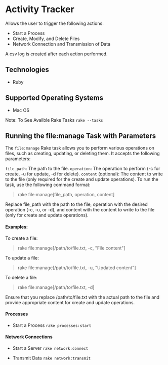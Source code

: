 # Activity Tracker
Allows the user to trigger the following actions:
- Start a Process
- Create, Modify, and Delete Files
- Network Connection and Transmission of Data

A csv log is created after each action performed.

## Technologies
- Ruby

## Supported Operating Systems
- Mac OS

Note: To See Availble Rake Tasks `rake --tasks`


## Running the file:manage Task with Parameters
The `file:manage` Rake task allows you to perform various operations on files, such as creating, updating, or deleting them. It accepts the following parameters:

`file_path`: The path to the file.
`operation`: The operation to perform (-c for create, -u for update, -d for delete).
`content` (optional): The content to write to the file (only required for the create and update operations).
To run the task, use the following command format:

>rake file:manage[file_path, operation, content]

Replace file_path with the path to the file, operation with the desired operation (-c, -u, or -d), and content with the content to write to the file (only for create and update operations).

#### Examples:
To create a file:
> rake file:manage[/path/to/file.txt, -c, "File content"]

To update a file:
> rake file:manage[/path/to/file.txt, -u, "Updated content"]

To delete a file:
> rake file:manage[/path/to/file.txt, -d]

Ensure that you replace /path/to/file.txt with the actual path to the file and provide appropriate content for create and update operations.

#### Processes
- Start a Process
`rake processes:start`

#### Network Connections
- Start a Server
`rake network:connect`

- Transmit Data
`rake network:transmit`

